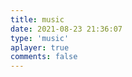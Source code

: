 ```yaml
---
title: music
date: 2021-08-23 21:36:07
type: 'music'
aplayer: true
comments: false
---
```

<div class="aplayer" data-id="000PeZCQ1i4XVs" data-server="tencent" data-type="artist" data-mutex="true" 
autoplay=false  data-preload="auto" data-theme="#3F51B5"></div>


